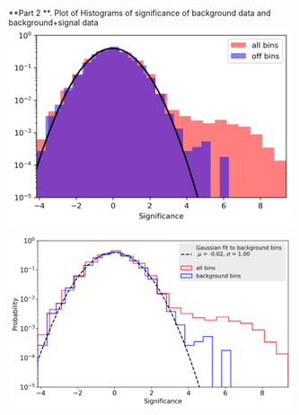 **Part 2 **. Plot of Histograms of significance of background data and background+signal data
![image](https://github.com/skumarudel/DSPS_SKumar/blob/master/HW6/OriginalImage.png)


![image](https://github.com/skumarudel/DSPS_SKumar/blob/master/HW6/ModifiedImage.png)

